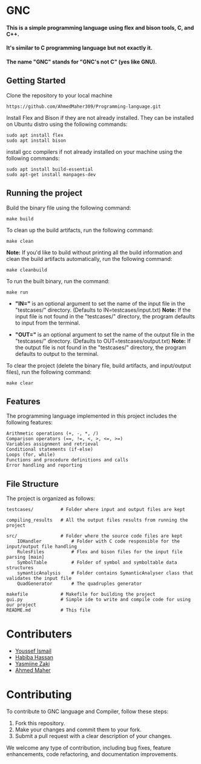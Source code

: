 # GNC

#### This is a simple programming language using flex and bison tools, C, and C++.
#### It's similar to C programming language but not exactly it.
#### The name "GNC" stands for "GNC's not C" (yes like GNU).

## Getting Started

Clone the repository to your local machine

    https://github.com/AhmedMaher309/Programming-language.git


Install Flex and Bison if they are not already installed. They can be installed on Ubuntu distro using the following commands:
    
    sudo apt install flex
    sudo apt install bison

install gcc compilers if not already installed on your machine using the following commands:
    
    sudo apt install build-essential
    sudo apt-get install manpages-dev

## Running the project

Build the binary file using the following command:

    make build

To clean up the build artifacts, run the following command:
    
    make clean

**Note:** If you'd like to build without printing all the build information and clean the build artifacts automatically, run the following command:

    make cleanbuild

To run the built binary, run the command:

    make run

* **"IN="** is an optional argument to set the name of the input file in the "testcases/" directory. (Defaults to IN=testcases/input.txt)
**Note:** If the input file is not found in the "testcases/" directory, the program defaults to input from the terminal.

* **"OUT="** is an optional argument to set the name of the output file in the "testcases/" directory. (Defaults to OUT=testcases/output.txt)
**Note:** If the output file is not found in the "testcases/" directory, the program defaults to output to the terminal.

To clear the project (delete the binary file, build artifacts, and input/output files), run the following command:

    make clear


## Features

The programming language implemented in this project includes the following features:

    Arithmetic operations (+, -, *, /)
    Comparison operators (==, !=, <, >, <=, >=)
    Variables assignment and retrieval
    Conditional statements (if-else)
    Loops (for, while)
    Functions and procedure definitions and calls
    Error handling and reporting


## File Structure

The project is organized as follows:

    testcases/          # Folder where input and output files are kept
    
    compiling_results   # All the output files results from running the project 
    
    src/                # Folder where the source code files are kept
        IOHandler           # Folder with C code responsible for the input/output file handling
        RulesFiles          # Flex and bison files for the input file parsing [main]
        SymbolTable         # Folder of symbol and symboltable data structures
        symanticAnalysis    # Folder contains SymanticAnalyser class that validates the input file
        QuadGenerator       # The quadruples generator

    makefile            # Makefile for building the project
    gui.py              # Simple ide to write and compile code for using our project 
    README.md           # This file


# Contributers

- [Youssef Ismail](https://github.com/YoussefIsmail1337)
- [Habiba Hassan](https://github.com/HabibaHassan02)
- [Yasmiine Zaki](https://github.com/yasmiinezaki)
- [Ahmed Maher](https://github.com/AhmedMaher309)


# Contributing
To contribute to GNC language and Compiler, follow these steps:

1. Fork this repository.
2. Make your changes and commit them to your fork.
3. Submit a pull request with a clear description of your changes.

We welcome any type of contribution, including bug fixes, feature enhancements, code refactoring, and documentation improvements.

